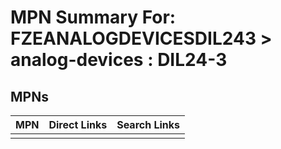 



# MPN Summary For: FZEANALOGDEVICESDIL243 > analog-devices : DIL24-3

## MPNs
  

|MPN|Direct Links|Search Links|
| :--- | :--- | :--- |
||||
